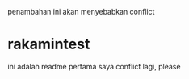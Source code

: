 penambahan ini akan menyebabkan conflict
# rakamintest

ini adalah readme pertama saya
conflict lagi, please